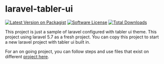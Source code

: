 # laravel-tabler-ui

[![Latest Version on Packagist](https://img.shields.io/packagist/v/margatampu/laravel-tabler-ui.svg?style=flat-square)](https://packagist.org/packages/margatampu/laravel-tabler-ui)
[![Software License](https://img.shields.io/badge/license-MIT-brightgreen.svg?style=flat-square)](LICENSE.md)
[![Total Downloads](https://img.shields.io/packagist/dt/margatampu/laravel-tabler-ui.svg?style=flat-square)](https://packagist.org/packages/margatampu/laravel-tabler-ui)

This project is just a sample of laravel configured with tabler ui theme. This project using laravel 5.7 as a fresh project. You can copy this project to start a new laravel project with tabler ui built in.

For an on going project, you can follow steps and use files that exist on different [project here](#https://github.com/margatampu/laravel-tabler-ui-files).
